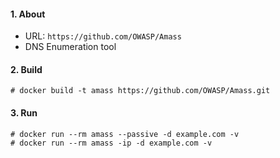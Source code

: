 #### 1. About

- URL: `https://github.com/OWASP/Amass`
- DNS Enumeration tool


#### 2. Build
```
# docker build -t amass https://github.com/OWASP/Amass.git
```


#### 3. Run
```
# docker run --rm amass --passive -d example.com -v
# docker run --rm amass -ip -d example.com -v
```
